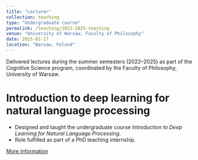 ```yaml
---
title: "Lecturer"
collection: teaching
type: "Undergraduate course"
permalink: /teaching/2022-2025-teaching
venue: "University of Warsaw, Faculty of Philosophy"
date: 2025-02-17
location: "Warsaw, Poland"
---
```


Delivered lectures during the summer semesters (2022–2025) as part of the Cognitive Science program, coordinated by the Faculty of Philosophy, University of Warsaw.

Introduction to deep learning for natural language processing
======
- Designed and taught the undergraduate course *Introduction to Deep Learning for Natural Language Processing*.  
- Role fulfilled as part of a PhD teaching internship.

[More information](https://usosweb.uw.edu.pl/kontroler.php?_action=katalog2/przedmioty/pokazPrzedmiot&kod=3800-KOG-MS2-IDL)
